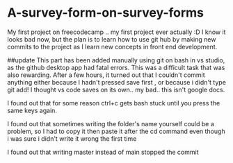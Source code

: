 # A-survey-form-on-survey-forms
My first project on freecodecamp .. my first project ever actually :D
I know it looks bad now, but the plan is to learn how to use git hub by making new commits to the project as I learn new concepts in front end development.

##update
This part has been added manually using git on bash in vs studio, as the github desktop app had fatal errors. 
This was a difficult task that was also rewarding. After a few hours, it turned out that I couldn't commit anything either because I hadn't pressed save first , or because i didn't type git add! I thought vs code saves on its own.. my bad.. this isn't google docs.

I found out that for some reason ctrl+c gets bash stuck until you press the same keys again.

I found out that sometimes writing the folder's name yourself could be a problem, so I had to copy it then paste it after the cd command even though i was sure i didn't write it wrong the first time

I found out that writing master instead of main stopped the commit